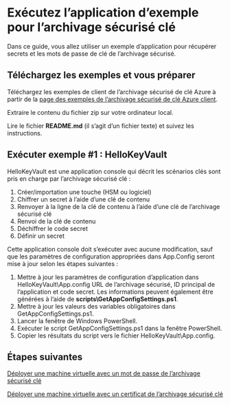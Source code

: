<properties
    pageTitle="Autoriser les applications à secrets de l’archivage sécurisé Azure pile clé revtrieve | Microsoft Azure"
    description="Utiliser une application exemple avec l’archivage sécurisé Azure pile clé"
    services="azure-stack"
    documentationCenter=""
    authors="rlfmendes"
    manager="natmack"
    editor=""/>

<tags
    ms.service="azure-stack"
    ms.workload="na"
    ms.tgt_pltfrm="na"
    ms.devlang="na"
    ms.topic="get-started-article"
    ms.date="09/26/2016"
    ms.author="ricardom"/>

# <a name="run-the-sample-application-for-key-vault"></a>Exécutez l’application d’exemple pour l’archivage sécurisé clé 

Dans ce guide, vous allez utiliser un exemple d’application pour récupérer secrets et les mots de passe de clé de l’archivage sécurisé.

## <a name="download-the-samples-and-prepare"></a>Téléchargez les exemples et vous préparer

Téléchargez les exemples de client de l’archivage sécurisé de clé Azure à partir de la [page des exemples de l’archivage sécurisé de clé Azure client](https://www.microsoft.com/en-us/download/details.aspx?id=45343).

Extraire le contenu du fichier zip sur votre ordinateur local.

Lire le fichier **README.md** (il s’agit d’un fichier texte) et suivez les instructions.

## <a name="run-sample-1--hellokeyvault"></a>Exécuter exemple #1 : HelloKeyVault
HelloKeyVault est une application console qui décrit les scénarios clés sont pris en charge par l’archivage sécurisé clé :

  1. Créer/importation une touche (HSM ou logiciel)
  2. Chiffrer un secret à l’aide d’une clé de contenu
  3. Renvoyer à la ligne de la clé de contenu à l’aide d’une clé de l’archivage sécurisé clé
  4. Renvoi de la clé de contenu
  5. Déchiffrer le code secret
  6. Définir un secret

Cette application console doit s’exécuter avec aucune modification, sauf que les paramètres de configuration appropriées dans App.Config seront mise à jour selon les étapes suivantes :

1. Mettre à jour les paramètres de configuration d’application dans HelloKeyVault\App.config URL de l’archivage sécurisé, ID principal de l’application et code secret. Les informations peuvent également être générées à l’aide de **scripts\GetAppConfigSettings.ps1**.
2. Mettre à jour les valeurs des variables obligatoires dans GetAppConfigSettings.ps1.
3. Lancer la fenêtre de Windows PowerShell.
4. Exécuter le script GetAppConfigSettings.ps1 dans la fenêtre PowerShell.
5. Copier les résultats du script vers le fichier HelloKeyVault\App.config.


## <a name="next-steps"></a>Étapes suivantes

[Déployer une machine virtuelle avec un mot de passe de l’archivage sécurisé clé](azure-stack-kv-deploy-vm-with-secret.md)

[Déployer une machine virtuelle avec un certificat de l’archivage sécurisé clé](azure-stack-kv-push-secret-into-vm.md)